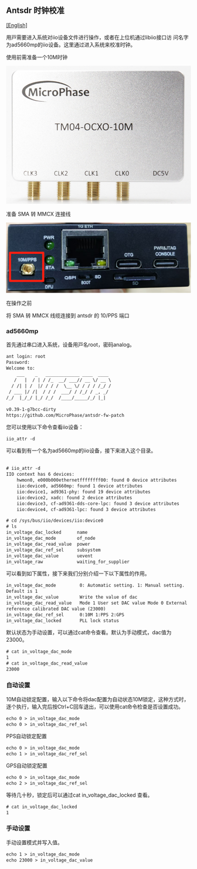 ## Antsdr 时钟校准

[[English]](../../../../../html/device_and_usage_manual/ANTSDR_E_Series_Module/ANTSDR_E310_Reference_Manual/Antsdr-Clock-calibration.html)

⽤⼾需要进⼊系统对iio设备⽂件进⾏操作，或者在上位机通过libiio接口访
问名字为ad5660mp的iio设备。这⾥通过进⼊系统来校准时钟。

使用前需准备一个10M时钟

![e310](./ANTSDR_E310_Reference_Manual.assets/microphase-10M.png)

准备 SMA 转 MMCX 连接线

![e310](./ANTSDR_E310_Reference_Manual.assets/e310-10m-pps.png)

在操作之前

将 SMA 转 MMCX 线缆连接到 antsdr 的 10/PPS 端口

### ad5660mp

⾸先通过串口进⼊系统，设备⽤⼾名root，密码analog。

```
ant login: root
Password: 
Welcome to:
    ___    _   _____________ ____  ____ 
   /   |  / | / /_  __/ ___// __ \/ __ \
  / /| | /  |/ / / /  \__ \/ / / / /_/ /
 / ___ |/ /|  / / /  ___/ / /_/ / _, _/ 
/_/  |_/_/ |_/ /_/  /____/_____/_/ |_|  
                                       
v0.39-1-g7bcc-dirty
https://github.com/MicroPhase/antsdr-fw-patch

```
您可以使用以下命令查看iio设备：

```
iio_attr -d
```
可以看到有一个名为ad5660mp的iio设备，接下来进入这个目录。
```

# iio_attr -d
IIO context has 6 devices:
	hwmon0, e000b000ethernetffffffff00: found 0 device attributes
	iio:device0, ad5660mp: found 1 device attributes
	iio:device1, ad9361-phy: found 19 device attributes
	iio:device2, xadc: found 2 device attributes
	iio:device3, cf-ad9361-dds-core-lpc: found 3 device attributes
	iio:device4, cf-ad9361-lpc: found 3 device attributes

```
```
# cd /sys/bus/iio/devices/iio:device0
# ls
in_voltage_dac_locked      name
in_voltage_dac_mode        of_node
in_voltage_dac_read_value  power
in_voltage_dac_ref_sel     subsystem
in_voltage_dac_value       uevent
in_voltage_raw             waiting_for_supplier
```

可以看到如下属性，接下来我们分别介绍一下以下属性的作用。

```
in_voltage_dac_mode         0: Automatic setting. 1: Manual setting. Default is 1
in_voltage_dac_value        Write the value of dac
in_voltage_dac_read_value   Mode 1 User set DAC value Mode 0 External reference calibrated DAC value (23000)
in_voltage_dac_ref_sel      0:10M 1:PPS 2:GPS 
in_voltage_dac_locked       PLL lock status
```
默认状态为手动设置，可以通过cat命令查看。默认为手动模式，dac值为23000。

```
# cat in_voltage_dac_mode
1
# cat in_voltage_dac_read_value
23000

```
### 自动设置

10M自动锁定配置，输入以下命令将dac配置为自动状态10M锁定，这种方式时，逐个执行，输入完后按Ctrl+C回车退出，可以使用cat命令检查是否设置成功。

```
echo 0 > in_voltage_dac_mode
echo 0 > in_voltage_dac_ref_sel

```

PPS自动锁定配置

```
echo 0 > in_voltage_dac_mode
echo 1 > in_voltage_dac_ref_sel
```

GPS自动锁定配置

```
echo 0 > in_voltage_dac_mode
echo 2 > in_voltage_dac_ref_sel
```

等待几十秒，锁定后可以通过cat in_voltage_dac_locked 查看。

```
# cat in_voltage_dac_locked 
1

```
### 手动设置

手动设置模式并写入值。

```
echo 1 > in_voltage_dac_mode
echo 23000 > in_voltage_dac_value
```
